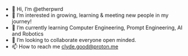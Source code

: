 - 👋 Hi, I’m @etherpwrd
- 👀 I’m interested in growing, learning & meeting new people in my journey! 
- 🌱 I’m currently learning Computer Engineering, Prompt Engineering, AI and Robotics
- 💞️ I’m looking to collaborate everyone open minded.  
- 📫 How to reach me clyde.good@proton.me

<!---
etherpwrd/etherpwrd is a ✨ special ✨ repository because its `README.md` (this file) appears on your GitHub profile.
You can click the Preview link to take a look at your changes.
--->
